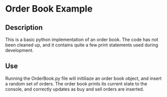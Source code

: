 # Order Book Example

## Description
This is a basic python implementation of an order book. The code has not been cleaned up, and it contains quite a few print statements used during development.

## Use
Running the OrderBook.py file will initiliaze an order book object, and insert a random set of orders. The order book prints its current state to the console, and correctly updates as buy and sell orders are inserted.